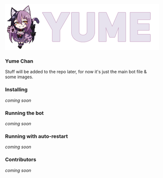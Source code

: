 ![Alt text](resources/yumetrans.png?raw=true "Yume Logo")

### Yume Chan
Stuff will be added to the repo later, for now it's just the main bot file & some images.

### Installing
*coming soon*

### Running the bot
*coming soon*

### Running with auto-restart
*coming soon*

### Contributors
*coming soon*
